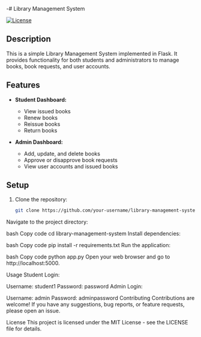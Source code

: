 -# Library Management System

[![License](https://img.shields.io/badge/License-MIT-blue.svg)](LICENSE)

## Description

This is a simple Library Management System implemented in Flask. It provides functionality for both students and administrators to manage books, book requests, and user accounts.

## Features

- **Student Dashboard:**
  - View issued books
  - Renew books
  - Reissue books
  - Return books

- **Admin Dashboard:**
  - Add, update, and delete books
  - Approve or disapprove book requests
  - View user accounts and issued books

## Setup

1. Clone the repository:

   ```bash
   git clone https://github.com/your-username/library-management-system.git
Navigate to the project directory:

bash
Copy code
cd library-management-system
Install dependencies:

bash
Copy code
pip install -r requirements.txt
Run the application:

bash
Copy code
python app.py
Open your web browser and go to http://localhost:5000.

Usage
Student Login:

Username: student1
Password: password
Admin Login:

Username: admin
Password: adminpassword
Contributing
Contributions are welcome! If you have any suggestions, bug reports, or feature requests, please open an issue.

License
This project is licensed under the MIT License - see the LICENSE file for details.
